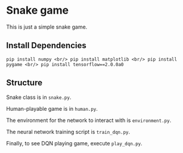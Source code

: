 # Snake game

This is just a simple snake game.

## Install Dependencies

`
pip install numpy <br/>
pip install matplotlib <br/>
pip install pygame <br/>
pip install tensorflow==2.0.0a0
`

## Structure

Snake class is in `snake.py`.

Human-playable game is in `human.py`.

The environment for the network to interact with is `environment.py`.

The neural network training script is `train_dqn.py`.

Finally, to see DQN playing game, execute `play_dqn.py`.
